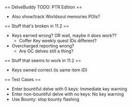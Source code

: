 == DelveBuddy TODO: PTR Edition ==
* Also show/track Worldsoul memories POIs?

== Stuff that's broken in 11.2 ==
* Keys earned wrong? OR wait, maybe it *does* work??
    * Coffer Key weekly quest IDs different?
* Overcharged reporting wrong?
    * Are OC delves still a thing?

== Stuff that seems to work in 11.2 ==
* Keys owned correct (is same item ID)

== Test Cases ==
* Enter bountiful delve with 0 keys: Immediate key warning
* Enter non-bountiful delve with no keys: No key warning
* Use Bounty: stop bounty flashing
